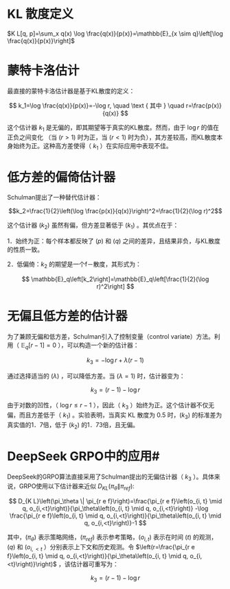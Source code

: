 # KL 散度定义 #

$K L[q, p]=\sum_x q(x) \log \frac{q(x)}{p(x)}=\mathbb{E}_{x \sim q}\left[\log \frac{q(x)}{p(x)}\right]$

# 蒙特卡洛估计 #

最直接的蒙特卡洛估计器是基于KL散度的定义：

$$
k_1=\log \frac{q(x)}{p(x)}=-\log r, \quad \text { 其中 } \quad r=\frac{p(x)}{q(x)}
$$


这个估计器 $k_1$ 是无偏的，即其期望等于真实的KL散度。然而，由于 $\log r$ 的值在正负之间变化 （当 $(r>1)$ 时为正，当 $(r<1)$ 时为负），其方差较高，而KL散度本身始终为正。这种高方差使得（ $k_1$ ）在实际应用中表现不佳。

# 低方差的偏倚估计器 #

Schulman提出了一种替代估计器：

$$k_2=\frac{1}{2}\left(\log \frac{p(x)}{q(x)}\right)^2=\frac{1}{2}(\log r)^2$$


这个估计器 $\left(k_2\right)$ 虽然有偏，但方差显著低于 $\left(k_1\right)$ 。其优点在于：

1．始终为正：每个样本都反映了 $(p)$ 和 $(q)$ 之间的差异，且结果非负，与KL散度的性质一致。

2．低偏倚：$k_2$ 的期望是一个f－散度，其形式为：

$$
\mathbb{E}_q\left[k_2\right]=\mathbb{E}_q\left[\frac{1}{2}(\log r)^2\right]
$$


# 无偏且低方差的估计器 #

为了兼顾无偏和低方差，Schulman引入了控制变量（control variate）方法。利用（ $\mathbb{E}_q[r-1]=0$ ），可以构造一个新的估计器：

$$
k_3=-\log r+\lambda(r-1)
$$


通过选择适当的 $(\lambda)$ ，可以降低方差。当 $(\lambda=1)$ 时，估计器变为：

$$
k_3=(r-1)-\log r
$$


由于对数的凹性，（ $\log r \leq r-1$ ），因此（ $k_3$ ）始终为正。这个估计器不仅无偏，而且方差低于（ $\left.k_1\right)$ 。实验表明，当真实 KL 散度为 0.5 时，$\left(k_3\right)$ 的标准差为真实值的1．7倍，低于 $\left(k_2\right)$ 的1．73倍，且无偏。

# DeepSeek GRPO中的应用#

DeepSeek的GRPO算法直接采用了Schulman提出的无偏估计器（ $k_3$ ）。具体来说，GRPO使用以下估计器来近似 $D_{K L}\left(\pi_\theta \| \pi_{r e f}\right)$:

$$
D_{K L}\left(\pi_\theta \| \pi_{r e f}\right)=\frac{\pi_{r e f}\left(o_{i, t} \mid q, o_{i,<t}\right)}{\pi_\theta\left(o_{i, t} \mid q, o_{i,<t}\right)}
-\log \frac{\pi_{r e f}\left(o_{i, t} \mid q, o_{i,<t}\right)}{\pi_\theta\left(o_{i, t} \mid q, o_{i,<t}\right)}-1
$$


其中，$(\pi_\theta)$ 表示策略网络，$\left(\pi_{r e f}\right)$ 表示参考策略，$\left(o_{i, t}\right)$ 表示在时间 $(t)$ 的观测，$(q)$ 和 $\left(o_{i,<t}\right.$ ）分别表示上下文和历史观测。令 $\left(r=\frac{\pi_{r e f}\left(o_{i, t} \mid q, o_{i,<t}\right)}{\pi_\theta\left(o_{i, t} \mid q, o_{i,<t}\right)}\right)$ ，该估计器可重写为：

$$
k_3=(r-1)-\log r
$$



